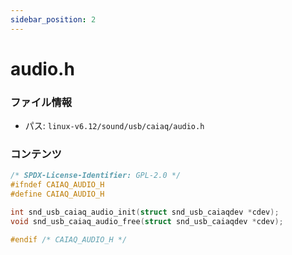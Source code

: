 ```yaml
---
sidebar_position: 2
---
```

# audio.h

### ファイル情報

- パス: `linux-v6.12/sound/usb/caiaq/audio.h`

### コンテンツ

```h
/* SPDX-License-Identifier: GPL-2.0 */
#ifndef CAIAQ_AUDIO_H
#define CAIAQ_AUDIO_H

int snd_usb_caiaq_audio_init(struct snd_usb_caiaqdev *cdev);
void snd_usb_caiaq_audio_free(struct snd_usb_caiaqdev *cdev);

#endif /* CAIAQ_AUDIO_H */

```
